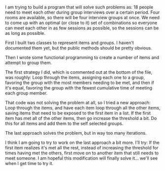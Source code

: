 I am trying to build a program that will solve such problems as:
18 people need to meet each other during group interviews over a certain period. Four rooms are available, so there will be four interview groups at once. We need to come up with an optimal (or close to it) set of combinations so everyone can meet each other in as few sessions as possible, so the sessions can be as long as possible.

First I built two classes to represent items and groups. I haven't documented them yet, but the public methods should be pretty obvious.

Then I wrote some functional programming to create a number of items and attempt to group them.

The first strategy I did, which is commented out at the bottom of the file, was roughly: Loop through the items, assigning each one to a group, favoring the group with the most members needing to be met, and then if it's equal, favoring the group with the fewest cumulative time of meeting each group member.

That code was not solving the problem at all, so I tried a new approach: Loop through the items, and have each item loop through all the other items, saving items that need to be exposed to the first item in a list. If the first item has met all of the other items, then go increase the threshold a bit. Do this for all items and add them to the self selected groups.

The last approach solves the problem, but in way too many iterations.

I think I am going to try to work on the last approach a bit more. I'll try: If the first item realizes it's met all the rest, instead of increasing the threshold for times having met the others, first move on to another item that still needs to meet someone. I am hopeful this modification will finally solve it... we'll see when I get time to try it.
